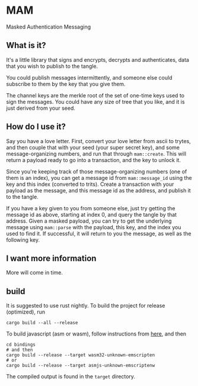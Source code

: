 # MAM
Masked Authentication Messaging

## What is it?
It's a little library that signs and encrypts, decrypts and authenticates, data that you wish to publish to the tangle.

You could publish messages intermittently, and someone else could subscribe to them by the key that you give them.

The channel keys are the merkle root of the set of one-time keys used to sign the messages. 
You could have any size of tree that you like, and it is just derived from your seed.

## How do I use it?
Say you have a love letter. First, convert your love letter from ascii to trytes, 
and then couple that with your seed (your super secret key), 
and some message-organizing numbers, and run that through `mam::create`.
This will return a payload ready to go into a transaction, and the key to unlock it.

Since you're keeping track of those message-organizing numbers (one of them is an index), 
you can get a message id from `mam::message_id` using the key and this index (converted to trits).
Create a transaction with your payload as the message, and this message id as the address,
and publish it to the tangle.

If you have a key given to you from someone else, just try getting the message id as above,
starting at index 0, and query the tangle by that address. Given a masked payload, you can
try to get the underlying message using `mam::parse` with the payload, this key, and the index
you used to find it. If successful, it will return to you the message, as well as the following 
key. 

## I want more information
More will come in time.

## build

It is suggested to use rust nightly. To build the project for release (optimized), run

```
cargo build --all --release
```

To build javascript (asm or wasm), follow instructions from [here](https://www.hellorust.com/setup/emscripten/), and then

```
cd bindings
# and then
cargo build --release --target wasm32-unknown-emscripten
# or
cargo build --release --target asmjs-unknown-emscriptenw
```

The compiled output is found in the `target` directory.
